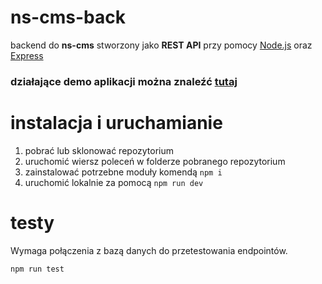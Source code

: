 # ns-cms-back

backend do **ns-cms** stworzony jako **REST API** przy pomocy [Node.js](https://nodejs.org/en/) oraz [Express](https://expressjs.com/)

### działające demo aplikacji można znaleźć [tutaj](https://ns-cms-back.herokuapp.com/)

# instalacja i uruchamianie

1. pobrać lub sklonować repozytorium
2. uruchomić wiersz poleceń w folderze pobranego repozytorium
2. zainstalować potrzebne moduły komendą `npm i`
3. uruchomić lokalnie za pomocą `npm run dev`

# testy

Wymaga połączenia z bazą danych do przetestowania endpointów.

```sh
npm run test
```
